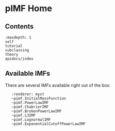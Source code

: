 # pIMF Home

## Contents
```{toctree}
:maxdepth: 1
self
tutorial
subclassing
theory
apidocs/index
```

## Available IMFs
There are several IMFs available right out of the box:
```{autodoc2-summary}
   :renderer: myst
   ~pimf.InitialMassFunction
   ~pimf.PowerLawIMF
   ~pimf.ChabrierIMF
   ~pimf.BrokenPowerLawIMF
   ~pimf.L3IMF
   ~pimf.LognormalIMF
   ~pimf.ExponentialCutoffPowerLawIMF
```

<!-- 
.. pIMF documentation master file, created by
   sphinx-quickstart on Sat Jul  5 15:16:33 2025.
   You can adapt this file completely to your liking, but it should at least
   contain the root `toctree` directive.

pIMF documentation
==================

Add your content using ``reStructuredText`` syntax. See the
`reStructuredText <https://www.sphinx-doc.org/en/master/usage/restructuredtext/index.html>`_
documentation for details.

Contents
--------
.. toctree::
   self
   api

.. automodule:: pimf -->